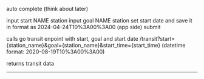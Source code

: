 auto complete (think about later)

input start NAME station
input goal NAME station
set start date and save it in format as 2024-04-24T10%3A00%3A00 (app side)
submit

calls go transit enpoint with start, goal and start date
/transit?start={station_name}&goal={station_name}&start_time={start_time} (datetime format: 2020-08-19T10%3A00%3A00)

returns transit data

---
